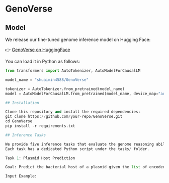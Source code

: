 # GenoVerse
## Model
We release our fine-tuned genome inference model on Hugging Face:

👉 [GenoVerse on HuggingFace](https://huggingface.co/shuaimin4588/GenoVerse)

You can load it in Python as follows:

```python
from transformers import AutoTokenizer, AutoModelForCausalLM

model_name = "shuaimin4588/GenoVerse"

tokenizer = AutoTokenizer.from_pretrained(model_name)
model = AutoModelForCausalLM.from_pretrained(model_name, device_map="auto")

## Installation

Clone this repository and install the required dependencies:
git clone https://github.com/your-repo/GenoVerse.git
cd GenoVerse
pip install -r requirements.txt

## Inference Tasks

We provide five inference tasks that evaluate the genome reasoning abilities of LLMs.
Each task has a dedicated Python script under the tasks/ folder.

Task 1: Plasmid Host Prediction

Goal: Predict the bacterial host of a plasmid given the list of encoded protein products.

Input Example:

